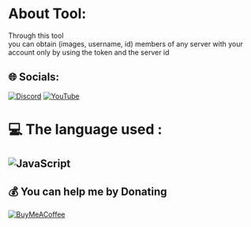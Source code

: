 #  About Tool:
Through this tool <br>you can obtain (images, username, id) members of any server with your account only by using the token and the server id


## 🌐 Socials:
[![Discord](https://img.shields.io/badge/Discord-%237289DA.svg?logo=discord&logoColor=white)](https://discord.gg/jXBp7yABVx) [![YouTube](https://img.shields.io/badge/YouTube-%23FF0000.svg?logo=YouTube&logoColor=white)](https://youtube.com/@Token_Hub) 

# 💻 The language used :
![JavaScript](https://img.shields.io/badge/javascript-%23323330.svg?style=for-the-badge&logo=javascript&logoColor=%23F7DF1E)
--
  ## 💰 You can help me by Donating
  [![BuyMeACoffee](https://img.shields.io/badge/Buy%20Me%20a%20Coffee-ffdd00?style=for-the-badge&logo=buy-me-a-coffee&logoColor=black)](https://buymeacoffee.com/tokenhubgim) 

  
